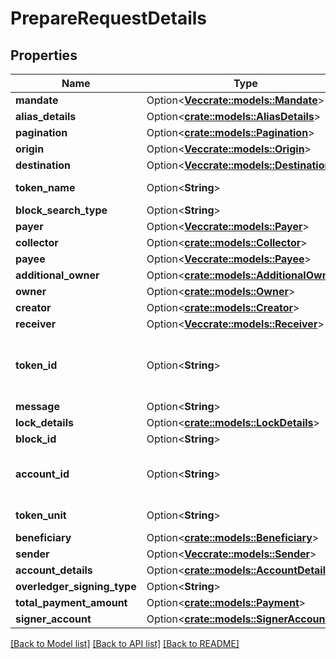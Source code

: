 # PrepareRequestDetails

## Properties

Name | Type | Description | Notes
------------ | ------------- | ------------- | -------------
**mandate** | Option<[**Vec<crate::models::Mandate>**](Mandate.md)> |  | [optional]
**alias_details** | Option<[**crate::models::AliasDetails**](AliasDetails.md)> |  | [optional]
**pagination** | Option<[**crate::models::Pagination**](Pagination.md)> |  | [optional]
**origin** | Option<[**Vec<crate::models::Origin>**](Origin.md)> |  | [optional]
**destination** | Option<[**Vec<crate::models::Destination>**](Destination.md)> |  | [optional]
**token_name** | Option<**String**> | Name of the token | [optional]
**block_search_type** | Option<**String**> |  | [optional]
**payer** | Option<[**Vec<crate::models::Payer>**](Payer.md)> |  | [optional]
**collector** | Option<[**crate::models::Collector**](Collector.md)> |  | [optional]
**payee** | Option<[**Vec<crate::models::Payee>**](Payee.md)> |  | [optional]
**additional_owner** | Option<[**crate::models::AdditionalOwner**](AdditionalOwner.md)> |  | [optional]
**owner** | Option<[**crate::models::Owner**](Owner.md)> |  | [optional]
**creator** | Option<[**crate::models::Creator**](Creator.md)> |  | [optional]
**receiver** | Option<[**Vec<crate::models::Receiver>**](Receiver.md)> |  | [optional]
**token_id** | Option<**String**> | Unique identifier for the specific token | [optional]
**message** | Option<**String**> |  | [optional]
**lock_details** | Option<[**crate::models::LockDetails**](LockDetails.md)> |  | [optional]
**block_id** | Option<**String**> |  | [optional]
**account_id** | Option<**String**> | The unique identifiers of the account | [optional]
**token_unit** | Option<**String**> | The unit of this token | [optional]
**beneficiary** | Option<[**crate::models::Beneficiary**](Beneficiary.md)> |  | [optional]
**sender** | Option<[**Vec<crate::models::Sender>**](Sender.md)> |  | [optional]
**account_details** | Option<[**crate::models::AccountDetails**](AccountDetails.md)> |  | [optional]
**overledger_signing_type** | Option<**String**> |  | [optional]
**total_payment_amount** | Option<[**crate::models::Payment**](Payment.md)> |  | [optional]
**signer_account** | Option<[**crate::models::SignerAccount**](SignerAccount.md)> |  | [optional]

[[Back to Model list]](../README.md#documentation-for-models) [[Back to API list]](../README.md#documentation-for-api-endpoints) [[Back to README]](../README.md)



